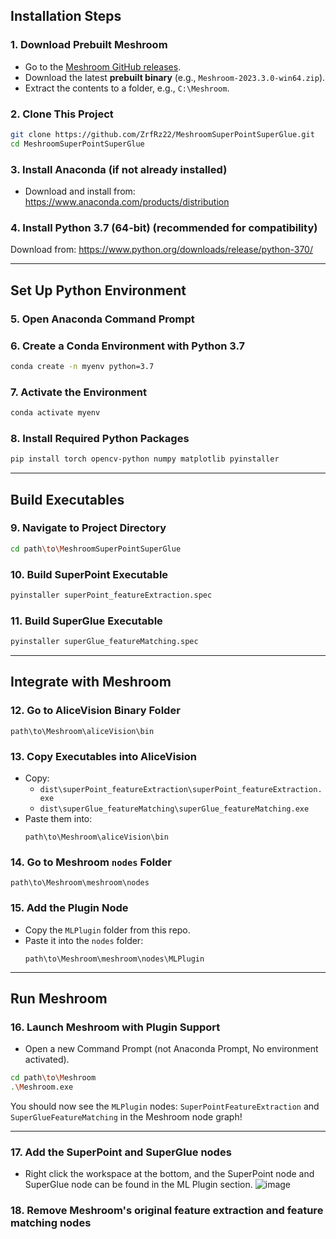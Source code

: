 ## Installation Steps

### 1. Download Prebuilt Meshroom
- Go to the [Meshroom GitHub releases](https://github.com/alicevision/meshroom/releases).
- Download the latest **prebuilt binary** (e.g., `Meshroom-2023.3.0-win64.zip`).
- Extract the contents to a folder, e.g., `C:\Meshroom`.

### 2. Clone This Project
```bash
git clone https://github.com/ZrfRz22/MeshroomSuperPointSuperGlue.git
cd MeshroomSuperPointSuperGlue
```

### 3. Install Anaconda (if not already installed)
- Download and install from: https://www.anaconda.com/products/distribution

### 4. Install Python 3.7 (64-bit) (recommended for compatibility)

Download from:
https://www.python.org/downloads/release/python-370/

---

## Set Up Python Environment

### 5. Open Anaconda Command Prompt

### 6. Create a Conda Environment with Python 3.7
```bash
conda create -n myenv python=3.7
```

### 7. Activate the Environment
```bash
conda activate myenv
```

### 8. Install Required Python Packages
```bash
pip install torch opencv-python numpy matplotlib pyinstaller
```

---

## Build Executables

### 9. Navigate to Project Directory
```bash
cd path\to\MeshroomSuperPointSuperGlue
```

### 10. Build SuperPoint Executable
```bash
pyinstaller superPoint_featureExtraction.spec
```

### 11. Build SuperGlue Executable
```bash
pyinstaller superGlue_featureMatching.spec
```

---

## Integrate with Meshroom

### 12. Go to AliceVision Binary Folder
```
path\to\Meshroom\aliceVision\bin
```

### 13. Copy Executables into AliceVision
- Copy:
  - `dist\superPoint_featureExtraction\superPoint_featureExtraction.exe`
  - `dist\superGlue_featureMatching\superGlue_featureMatching.exe`
- Paste them into:
  ```
  path\to\Meshroom\aliceVision\bin
  ```

### 14. Go to Meshroom `nodes` Folder
```
path\to\Meshroom\meshroom\nodes
```

### 15. Add the Plugin Node
- Copy the `MLPlugin` folder from this repo.
- Paste it into the `nodes` folder:
  ```
  path\to\Meshroom\meshroom\nodes\MLPlugin
  ```


---


## Run Meshroom

### 16. Launch Meshroom with Plugin Support
- Open a new Command Prompt (not Anaconda Prompt, No environment activated).
```bash
cd path\to\Meshroom
.\Meshroom.exe
```

You should now see the `MLPlugin` nodes: `SuperPointFeatureExtraction` and `SuperGlueFeatureMatching` in the Meshroom node graph!

---

### 17. Add the SuperPoint and SuperGlue nodes
- Right click the workspace at the bottom, and the SuperPoint node and SuperGlue node can be found in the ML Plugin section.
![image](https://github.com/user-attachments/assets/1e0b35d2-61cf-4087-991a-41fa1556aad0)

### 18. Remove Meshroom's original feature extraction and feature matching nodes



